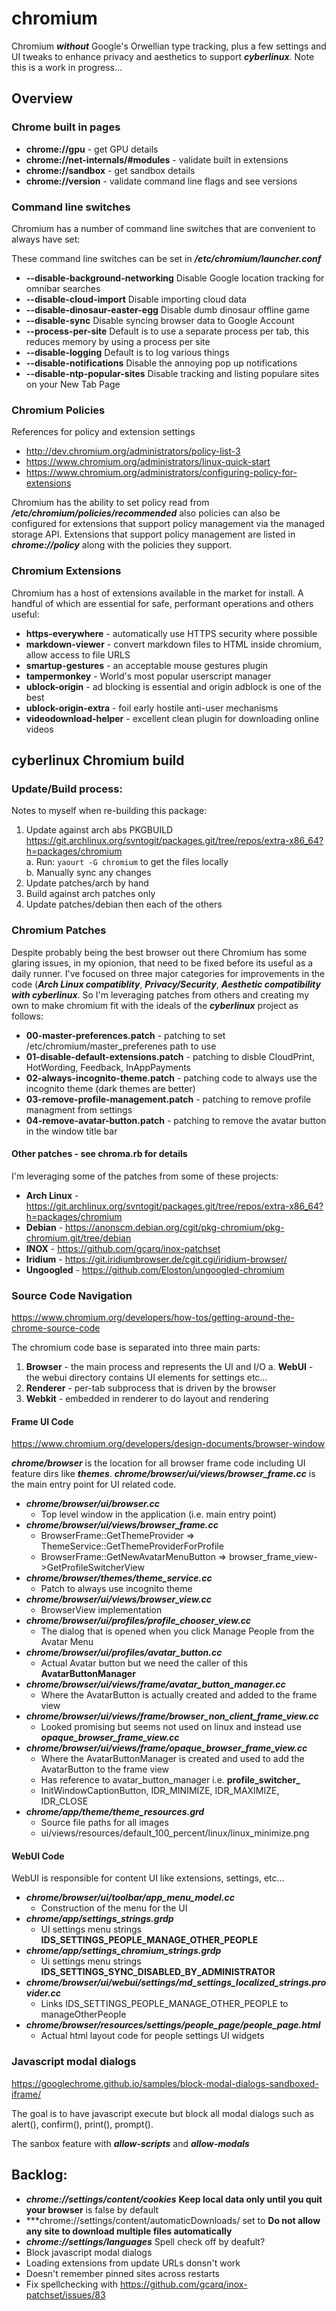 # chromium
Chromium ***without*** Google's Orwellian type tracking, plus a few settings and UI tweaks to
enhance privacy and aesthetics to support ***cyberlinux***. Note this is a work in progress...

## Overview

### Chrome built in pages
* **chrome://gpu** - get GPU details
* **chrome://net-internals/#modules** - validate built in extensions
* **chrome://sandbox** - get sandbox details
* **chrome://version** - validate command line flags and see versions

### Command line switches
Chromium has a number of command line switches that are convenient to always have set:

These command line switches can be set in ***/etc/chromium/launcher.conf***

* **--disable-background-networking** Disable Google location tracking for omnibar searches
* **--disable-cloud-import** Disable importing cloud data
* **--disable-dinosaur-easter-egg** Disable dumb dinosaur offline game
* **--disable-sync** Disable syncing browser data to Google Account
* **--process-per-site** Default is to use a separate process per tab, this reduces memory by using a process per site
* **--disable-logging** Default is to log various things
* **--disable-notifications** Disable the annoying pop up notifications
* **--disable-ntp-popular-sites** Disable tracking and listing populare sites on your New Tab Page

### Chromium Policies
References for policy and extension settings
* http://dev.chromium.org/administrators/policy-list-3
* https://www.chromium.org/administrators/linux-quick-start
* https://www.chromium.org/administrators/configuring-policy-for-extensions

Chromium has the ability to set policy read from ***/etc/chromium/policies/recommended*** also
policies can also be configured for extensions that support policy management via the managed
storage API. Extensions that support policy management are listed in ***chrome://policy*** along
with the policies they support.

### Chromium Extensions
Chromium has a host of extensions available in the market for install. A handful of which are essential
for safe, performant operations and others useful:

* **https-everywhere** - automatically use HTTPS security where possible
* **markdown-viewer** - convert markdown files to HTML inside chromium, allow access to file URLS
* **smartup-gestures** - an acceptable mouse gestures plugin
* **tampermonkey** - World's most popular userscript manager
* **ublock-origin** - ad blocking is essential and origin adblock is one of the best
* **ublock-origin-extra** - foil early hostile anti-user mechanisms
* **videodownload-helper** - excellent clean plugin for downloading online videos

## cyberlinux Chromium build

### Update/Build process:
Notes to myself when re-building this package:
1. Update against arch abs PKGBUILD  
   https://git.archlinux.org/svntogit/packages.git/tree/repos/extra-x86_64?h=packages/chromium  
   a. Run: `yaourt -G chromium` to get the files locally  
   b. Manually sync any changes
2. Update patches/arch by hand
3. Build against arch patches only
4. Update patches/debian then each of the others

### Chromium Patches
Despite probably being the best browser out there Chromium has some glaring issues, in my opionion,
that need to be fixed before its useful as a daily runner.  I've focused on three major categories
for improvements in the code (***Arch Linux compatiblity***, ***Privacy/Security***, ***Aesthetic
compatibility with cyberlinux***. So I'm leveraging patches from others and creating my own to make
chromium fit with the ideals of the ***cyberlinux*** project as follows:

* **00-master-preferences.patch** - patching to set /etc/chromium/master_preferenes path to use
* **01-disable-default-extensions.patch** - patching to disble CloudPrint, HotWording, Feedback, InAppPayments
* **02-always-incognito-theme.patch** - patching code to always use the incognito theme (dark themes are better)
* **03-remove-profile-management.patch** - patching to remove profile managment from settings
* **04-remove-avatar-button.patch** - patching to remove the avatar button in the window title bar

#### Other patches - see chroma.rb for details
I'm leveraging some of the patches from some of these projects:

* **Arch Linux** - https://git.archlinux.org/svntogit/packages.git/tree/repos/extra-x86_64?h=packages/chromium
* **Debian** - https://anonscm.debian.org/cgit/pkg-chromium/pkg-chromium.git/tree/debian
* **INOX** - https://github.com/gcarq/inox-patchset
* **Iridium** - https://git.iridiumbrowser.de/cgit.cgi/iridium-browser/
* **Ungoogled** - https://github.com/Eloston/ungoogled-chromium

### Source Code Navigation
https://www.chromium.org/developers/how-tos/getting-around-the-chrome-source-code

The chromium code base is separated into three main parts: 

1. **Browser** - the main process and represents the UI and I/O
   a. **WebUI** - the webui directory contains UI elements for settings etc...
2. **Renderer** - per-tab subprocess that is driven by the browser
3. **Webkit** - embedded in renderer to do layout and rendering

#### Frame UI Code
https://www.chromium.org/developers/design-documents/browser-window

***chrome/browser*** is the location for all browser frame code including UI feature dirs like
***themes***. ***chrome/browser/ui/views/browser_frame.cc*** is the main entry point for UI
related code.

* ***chrome/browser/ui/browser.cc***
  * Top level window in the application (i.e. main entry point)  
* ***chrome/browser/ui/views/browser_frame.cc***
  * BrowserFrame::GetThemeProvider => ThemeService::GetThemeProviderForProfile
  * BrowserFrame::GetNewAvatarMenuButton => browser_frame_view->GetProfileSwitcherView
* ***chrome/browser/themes/theme_service.cc***
  * Patch to always use incognito theme
* ***chrome/browser/ui/views/browser_view.cc***
  * BrowserView implementation
* ***chrome/browser/ui/profiles/profile_chooser_view.cc***
  * The dialog that is opened when you click Manage People from the Avatar Menu
* ***chrome/browser/ui/profiles/avatar_button.cc***
  * Actual Avatar button but we need the caller of this **AvatarButtonManager**
* ***chrome/browser/ui/views/frame/avatar_button_manager.cc***
  * Where the AvatarButton is actually created and added to the frame view
* ***chrome/browser/ui/views/frame/browser_non_client_frame_view.cc***
  * Looked promising but seems not used on linux and instead use ***opaque_browser_frame_view.cc***
* ***chrome/browser/ui/views/frame/opaque_browser_frame_view.cc***
  * Where the AvatarButtonManager is created and used to add the AvatarButton to the frame view
  * Has reference to avatar_button_manager i.e. **profile_switcher_**
  * InitWindowCaptionButton, IDR_MINIMIZE, IDR_MAXIMIZE, IDR_CLOSE
* ***chrome/app/theme/theme_resources.grd***
  * Source file paths for all images
  * ui/views/resources/default_100_percent/linux/linux_minimize.png

#### WebUI Code
WebUI is responsible for content UI like extensions, settings, etc...

* ***chrome/browser/ui/toolbar/app_menu_model.cc***
  * Construction of the menu for the UI
* ***chrome/app/settings_strings.grdp***
  * UI settings menu strings **IDS_SETTINGS_PEOPLE_MANAGE_OTHER_PEOPLE**
* ***chrome/app/settings_chromium_strings.grdp***
  * Ui settings menu strings **IDS_SETTINGS_SYNC_DISABLED_BY_ADMINISTRATOR**
* ***chrome/browser/ui/webui/settings/md_settings_localized_strings.provider.cc***
  * Links IDS_SETTINGS_PEOPLE_MANAGE_OTHER_PEOPLE to manageOtherPeople
* ***chrome/browser/resources/settings/people_page/people_page.html***
  * Actual html layout code for people settings UI widgets

### Javascript modal dialogs
https://googlechrome.github.io/samples/block-modal-dialogs-sandboxed-iframe/

The goal is to have javascript execute but block all modal dialogs such as alert(), confirm(),
print(), prompt().

The sanbox feature with ***allow-scripts*** and ***allow-modals***

## Backlog: 
* ***chrome://settings/content/cookies*** **Keep local data only until you quit your browser** is false by default
* ***chrome://settings/content/automaticDownloads/ set to **Do not allow any site to download multiple files automatically**
* ***chrome://settings/languages*** Spell check off by deafult?
* Block javascript modal dialogs
* Loading extensions from update URLs donsn't work
* Doesn't remember pinned sites across restarts
* Fix spellchecking with https://github.com/gcarq/inox-patchset/issues/83

